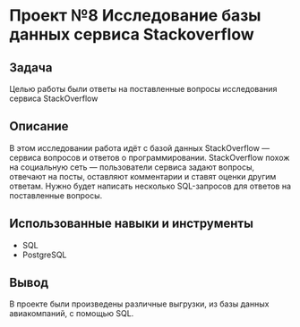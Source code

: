 # Проект №8 Исследование базы данных сервиса Stackoverflow
## Задача
Целью работы были ответы на поставленные вопросы исследования сервиса StackOverflow
## Описание
В этом исследовании работа идёт с базой данных StackOverflow — сервиса вопросов и ответов о программировании. StackOverflow похож на социальную сеть — пользователи сервиса задают вопросы, отвечают на посты, оставляют комментарии и ставят оценки другим ответам. Нужно будет написать несколько SQL-запросов для ответов на поставленные вопросы.
## Использованные навыки и инструменты
  - SQL
  - PostgreSQL
## Вывод
В проекте были произведены различные выгрузки, из базы данных авиакомпаний, с помощью SQL.
